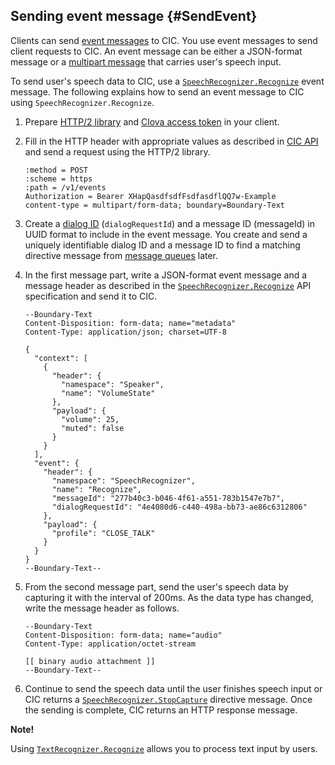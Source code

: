 ## Sending event message {#SendEvent}
Clients can send [event messages](/CIC/References/CIC_API.md#Event) to CIC. You use event messages to send client requests to CIC. An event message can be either a JSON-format message or a [multipart message](/CIC/References/CIC_API.md#MultipartMessage) that carries user's speech input.

To send user's speech data to CIC, use a [`SpeechRecognizer.Recognize`](/CIC/References/CICInterface/SpeechRecognizer.md#Recognize) event message. The following explains how to send an event message to CIC using `SpeechRecognizer.Recognize`.

<ol>
<li><p>Prepare <a href="#RequiredLibrary">HTTP/2 library</a> and <a href="#Authorization">Clova access token</a> in your client.</p>
</li>
<li><p>Fill in the HTTP header with appropriate values as described in <a href="/CIC/References/CIC_API.html#SendEvent">CIC API</a> and send a request using the HTTP/2 library.</p>
<pre><code>:method = POST
:scheme = https
:path = /v1/events
Authorization = Bearer XHapQasdfsdfFsdfasdflQQ7w-Example
content-type = multipart/form-data; boundary=Boundary-Text
</code></pre>
</li>
<li><p>Create a <a href="/CIC/CIC_Overview.html#DialogModel">dialog ID</a> (<code>dialogRequestId</code>) and a message ID (messageId) in UUID format to include in the event message. You create and send a uniquely identifiable dialog ID and a message ID to find a matching directive message from <a href="#ManageMessageQ">message queues</a> later.</p></li>
<li><p>In the first message part, write a JSON-format event message and a message header as described in the <a href="/CIC/References/CICInterface/SpeechRecognizer.html#Recognize"><code>SpeechRecognizer.Recognize</code></a> API specification and send it to CIC.</p>
<pre><code>--Boundary-Text
Content-Disposition: form-data; name="metadata"
Content-Type: application/json; charset=UTF-8<br/>
{
  "context": [
    {
      "header": {
        "namespace": "Speaker",
        "name": "VolumeState"
      },
      "payload": {
        "volume": 25,
        "muted": false
      }
    }
  ],
  "event": {
    "header": {
      "namespace": "SpeechRecognizer",
      "name": "Recognize",
      "messageId": "277b40c3-b046-4f61-a551-783b1547e7b7",
      "dialogRequestId": "4e4080d6-c440-498a-bb73-ae86c6312806"
    },
    "payload": {
      "profile": "CLOSE_TALK"
    }
  }
}
--Boundary-Text--
</code></pre>
</li>
<li>From the second message part, send the user's speech data by capturing it with the interval of 200ms. As the data type has changed, write the message header as follows.
<pre><code>--Boundary-Text
Content-Disposition: form-data; name="audio"
Content-Type: application/octet-stream<br/>
[[ binary audio attachment ]]
--Boundary-Text--
</code></pre>
</li>
<li><p>Continue to send the speech data until the user finishes speech input or CIC returns a <a href="/CIC/References/CICInterface/SpeechRecognizer.html#StopCapture"><code>SpeechRecognizer.StopCapture</code></a> directive message. Once the sending is complete, CIC returns an HTTP response message.</p>
</li>
</ol>

<div class="note">
  <p><strong>Note!</strong></p>
  <p>Using <a href="/CIC/References/CICInterface/TextRecognizer.html#Recognize"><code>TextRecognizer.Recognize</code></a> allows you to process text input by users.</p>
</div>